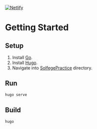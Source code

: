 [![Netlify](https://api.netlify.com/api/v1/badges/3e736a66-8d43-4969-9180-273c25034eaf/deploy-status)](https://app.netlify.com/sites/solprac/deploys)

# Getting Started

## Setup

1. Install [Go](https://go.dev/doc/install).
2. Install [Hugo](https://gohugo.io/getting-started/quick-start/).
3. Navigate into [SolfegePractice](./SolfegePractice/) directory.


## Run

```sh
hugo serve
```

## Build

```sh
hugo
```
